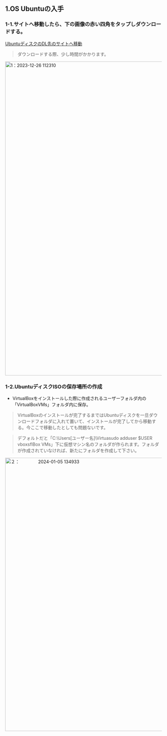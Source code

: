 ## 1.OS Ubuntuの入手 ##
### 1-1.サイトへ移動したら、下の画像の赤い四角をタップしダウンロードする。 ###
[UbuntuディスクのDL先のサイトへ移動](https://releases.ubuntu.com/20.04/)
> ダウンロードする際、少し時間がかかります。
<img width="1011" alt="1：2023-12-26 112310" src="https://github.com/SMAN8/Create-of-AirGap/assets/80440848/0ca315a9-176f-45fe-a600-f55f80a12ab3">

### 1-2.UbuntuディスクISOの保存場所の作成 ###
+ VirtualBoxをインストールした際に作成されるユーザーフォルダ内の「VirtualBoxVMs」フォルダ内に保存。
> VirtualBoxのインストールが完了するまではUbuntuディスクを一旦ダウンロードフォルダに入れて置いて、インストールが完了してから移動する。今ここで移動したとしても問題ないです。

> デフォルトだと「C:\Users\[ユーザー名]\Virtuasudo adduser $USER vboxsflBox VMs」下に仮想マシン名のフォルダが作られます。フォルダが作成されていなければ、新たにフォルダを作成して下さい。
<img width="880" alt="２：　　　　 2024-01-05 134933" src="https://github.com/SMAN8/Create-of-AirGap/assets/80440848/0a3c0d02-1c10-4989-8dde-402c4238cce2">

